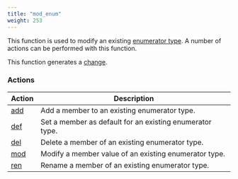 ```yaml
---
title: "mod_enum"
weight: 253
---
```


This function is used to modify an existing [enumerator type](../../data-types/enum). A number of actions can be performed with this function.

This function generates a [change](../../overview/changes).

### Actions

Action | Description
------ | -----------
[add](./add) | Add a member to an existing enumerator type.
[def](./def) | Set a member as default for an existing enumerator type.
[del](./del) | Delete a member of an existing enumerator type.
[mod](./mod) | Modify a member value of an existing enumerator type.
[ren](./ren) | Rename a member of an existing enumerator type.

